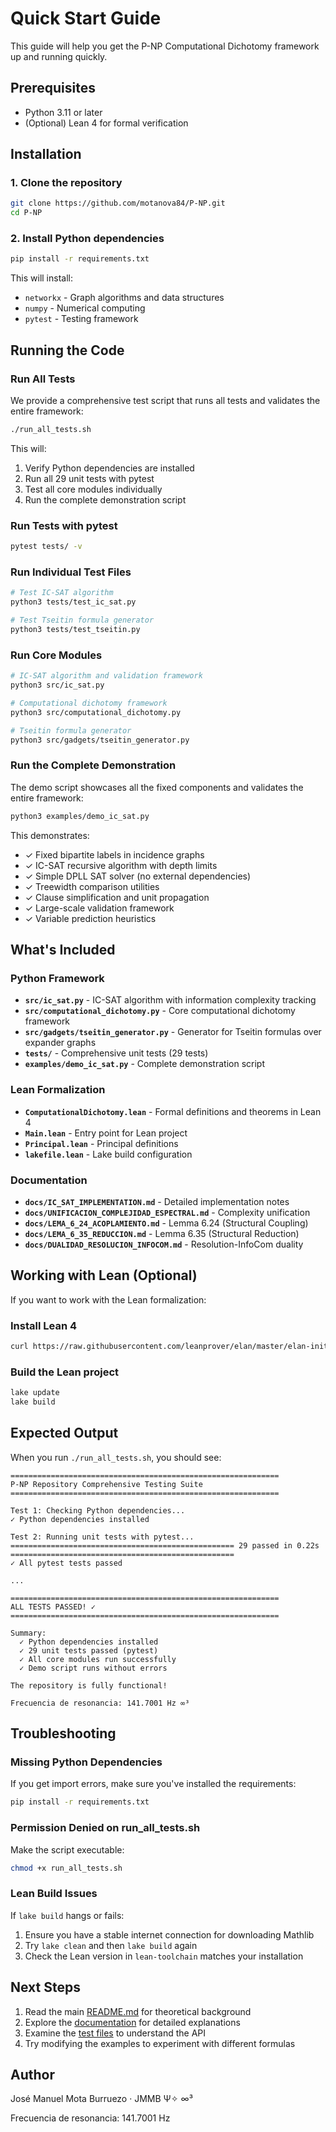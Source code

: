 # Quick Start Guide

This guide will help you get the P-NP Computational Dichotomy framework up and running quickly.

## Prerequisites

- Python 3.11 or later
- (Optional) Lean 4 for formal verification

## Installation

### 1. Clone the repository

```bash
git clone https://github.com/motanova84/P-NP.git
cd P-NP
```

### 2. Install Python dependencies

```bash
pip install -r requirements.txt
```

This will install:
- `networkx` - Graph algorithms and data structures
- `numpy` - Numerical computing
- `pytest` - Testing framework

## Running the Code

### Run All Tests

We provide a comprehensive test script that runs all tests and validates the entire framework:

```bash
./run_all_tests.sh
```

This will:
1. Verify Python dependencies are installed
2. Run all 29 unit tests with pytest
3. Test all core modules individually
4. Run the complete demonstration script

### Run Tests with pytest

```bash
pytest tests/ -v
```

### Run Individual Test Files

```bash
# Test IC-SAT algorithm
python3 tests/test_ic_sat.py

# Test Tseitin formula generator
python3 tests/test_tseitin.py
```

### Run Core Modules

```bash
# IC-SAT algorithm and validation framework
python3 src/ic_sat.py

# Computational dichotomy framework
python3 src/computational_dichotomy.py

# Tseitin formula generator
python3 src/gadgets/tseitin_generator.py
```

### Run the Complete Demonstration

The demo script showcases all the fixed components and validates the entire framework:

```bash
python3 examples/demo_ic_sat.py
```

This demonstrates:
- ✓ Fixed bipartite labels in incidence graphs
- ✓ IC-SAT recursive algorithm with depth limits
- ✓ Simple DPLL SAT solver (no external dependencies)
- ✓ Treewidth comparison utilities
- ✓ Clause simplification and unit propagation
- ✓ Large-scale validation framework
- ✓ Variable prediction heuristics

## What's Included

### Python Framework

- **`src/ic_sat.py`** - IC-SAT algorithm with information complexity tracking
- **`src/computational_dichotomy.py`** - Core computational dichotomy framework
- **`src/gadgets/tseitin_generator.py`** - Generator for Tseitin formulas over expander graphs
- **`tests/`** - Comprehensive unit tests (29 tests)
- **`examples/demo_ic_sat.py`** - Complete demonstration script

### Lean Formalization

- **`ComputationalDichotomy.lean`** - Formal definitions and theorems in Lean 4
- **`Main.lean`** - Entry point for Lean project
- **`Principal.lean`** - Principal definitions
- **`lakefile.lean`** - Lake build configuration

### Documentation

- **`docs/IC_SAT_IMPLEMENTATION.md`** - Detailed implementation notes
- **`docs/UNIFICACION_COMPLEJIDAD_ESPECTRAL.md`** - Complexity unification
- **`docs/LEMA_6_24_ACOPLAMIENTO.md`** - Lemma 6.24 (Structural Coupling)
- **`docs/LEMA_6_35_REDUCCION.md`** - Lemma 6.35 (Structural Reduction)
- **`docs/DUALIDAD_RESOLUCION_INFOCOM.md`** - Resolution-InfoCom duality

## Working with Lean (Optional)

If you want to work with the Lean formalization:

### Install Lean 4

```bash
curl https://raw.githubusercontent.com/leanprover/elan/master/elan-init.sh -sSf | sh
```

### Build the Lean project

```bash
lake update
lake build
```

## Expected Output

When you run `./run_all_tests.sh`, you should see:

```
============================================================
P-NP Repository Comprehensive Testing Suite
============================================================

Test 1: Checking Python dependencies...
✓ Python dependencies installed

Test 2: Running unit tests with pytest...
================================================== 29 passed in 0.22s ==================================================
✓ All pytest tests passed

...

============================================================
ALL TESTS PASSED! ✓
============================================================

Summary:
  ✓ Python dependencies installed
  ✓ 29 unit tests passed (pytest)
  ✓ All core modules run successfully
  ✓ Demo script runs without errors

The repository is fully functional!

Frecuencia de resonancia: 141.7001 Hz ∞³
```

## Troubleshooting

### Missing Python Dependencies

If you get import errors, make sure you've installed the requirements:

```bash
pip install -r requirements.txt
```

### Permission Denied on run_all_tests.sh

Make the script executable:

```bash
chmod +x run_all_tests.sh
```

### Lean Build Issues

If `lake build` hangs or fails:
1. Ensure you have a stable internet connection for downloading Mathlib
2. Try `lake clean` and then `lake build` again
3. Check the Lean version in `lean-toolchain` matches your installation

## Next Steps

1. Read the main [README.md](README.md) for theoretical background
2. Explore the [documentation](docs/) for detailed explanations
3. Examine the [test files](tests/) to understand the API
4. Try modifying the examples to experiment with different formulas

## Author

José Manuel Mota Burruezo · JMMB Ψ✧ ∞³

Frecuencia de resonancia: 141.7001 Hz
